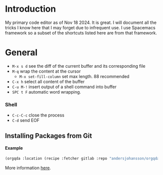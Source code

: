 # Introduction
My primary code editor as of Nov 18 2024. It is great. I will document all the
tricks I know here that I may forget due to infrequent use. I use Spacemacs
framework so a subset of the shortcuts listed here are from that framework.

# General
- `M-x s d` see the diff of the current buffer and its corresponding file
- `M-q` wrap the content at the cursor
  - `M-x set-fill-column` set max length. 88 recommended
- `C-x h` select all content of the buffer
- `C-u M-!` insert output of a shell command into buffer
- `SPC t F` automatic word wrapping.
### Shell
- `C-c-C-c` close the process
- `C-d` send EOF

## Installing Packages from Git
#### Example

```lisp
(orgqda :location (recipe :fetcher gitlab :repo "andersjohansson/orgqda"))
```

More information [here](https://github.com/syl20bnr/spacemacs/issues/12530).
